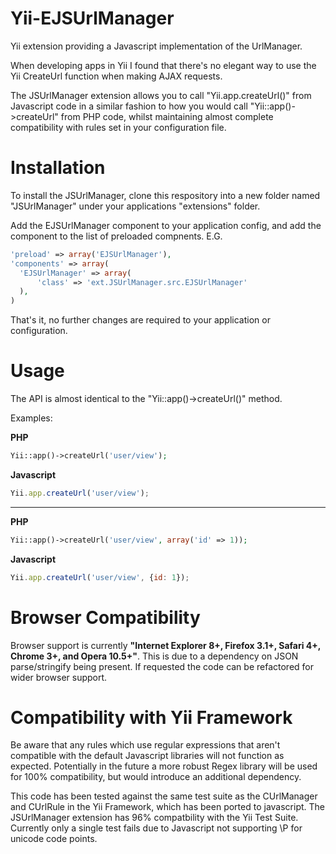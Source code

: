 Yii-EJSUrlManager
=================

Yii extension providing a Javascript implementation of the UrlManager.

When developing apps in Yii I found that there's no elegant way to use the Yii CreateUrl function when making AJAX requests.

The JSUrlManager extension allows you to call "Yii.app.createUrl()" from Javascript code in a similar fashion to how you would call "Yii::app()->createUrl" from PHP code, whilst maintaining almost complete compatibility with rules set in your configuration file.

Installation
============

To install the JSUrlManager, clone this respository into a new folder named "JSUrlManager" under your applications "extensions" folder.

Add the EJSUrlManager component to your application config, and add the component to the list of preloaded compnents.
E.G.
```php
'preload' => array('EJSUrlManager'),
'components' => array(
  'EJSUrlManager' => array(
      'class' => 'ext.JSUrlManager.src.EJSUrlManager'
  ),
)
```

That's it, no further changes are required to your application or configuration.

Usage
======
The API is almost identical to the "Yii::app()->createUrl()" method.

Examples:

**PHP**
```php
Yii::app()->createUrl('user/view');
```

**Javascript**

```javascript
Yii.app.createUrl('user/view');
```
-----------------

**PHP**
```php
Yii::app()->createUrl('user/view', array('id' => 1));
```

**Javascript**
```javascript
Yii.app.createUrl('user/view', {id: 1});
```

Browser Compatibility
========
Browser support is currently **"Internet Explorer 8+, Firefox 3.1+, Safari 4+, Chrome 3+, and Opera 10.5+"**. This is due to a dependency on JSON parse/stringify being present. If requested the code can be refactored for wider browser support.

Compatibility with Yii Framework
=========

Be aware that any rules which use regular expressions that aren't compatible with the default Javascript libraries will not function as expected. Potentially in the future a more robust Regex library will be used for 100% compatibility, but would introduce an additional dependency.

This code has been tested against the same test suite as the CUrlManager and CUrlRule in the Yii Framework, which has been ported to javascript. The JSUrlManager extension has 96% compatbility with the Yii Test Suite. Currently only a single test fails due to Javascript not supporting \P for unicode code points.
